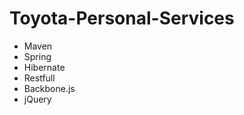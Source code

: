 # Toyota-Personal-Services

<ul>
<li>Maven</li>
<li>Spring</li>
<li>Hibernate</li>
<li>Restfull</li>
<li>Backbone.js</li>
<li>jQuery</li>
</ul>

